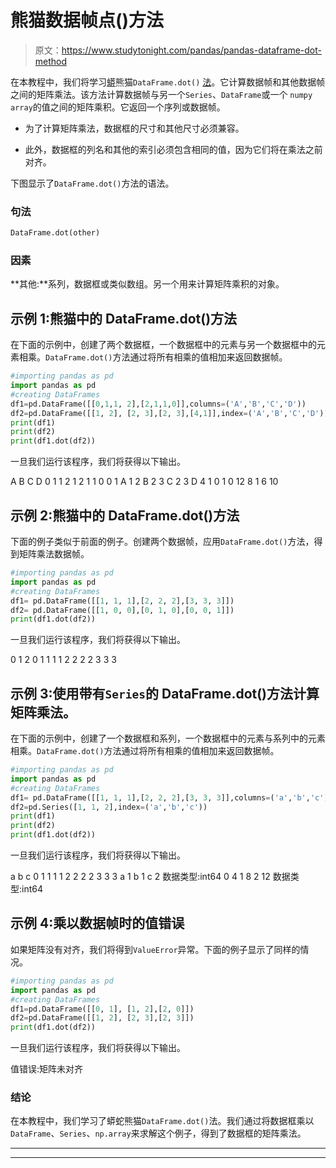 # 熊猫数据帧点()方法

> 原文：<https://www.studytonight.com/pandas/pandas-dataframe-dot-method>

在本教程中，我们将学习[蟒](https://www.studytonight.com/python/getting-started-with-python)熊猫`DataFrame.dot()` [法](https://www.studytonight.com/python/modules-and-functions)。它计算数据帧和其他数据帧之间的矩阵乘法。该方法计算数据帧与另一个`Series`、`DataFrame`或一个 `numpy array`的值之间的矩阵乘积。它返回一个序列或数据帧。

*   为了计算矩阵乘法，数据框的尺寸和其他尺寸必须兼容。

*   此外，数据框的列名和其他的索引必须包含相同的值，因为它们将在乘法之前对齐。

下图显示了`DataFrame.dot()`方法的语法。

### 句法

```py
DataFrame.dot(other)
```

### 因素

**其他:**系列，数据框或类似数组。另一个用来计算矩阵乘积的对象。

## 示例 1:熊猫中的 DataFrame.dot()方法

在下面的示例中，创建了两个数据框，一个数据框中的元素与另一个数据框中的元素相乘。`DataFrame.dot()`方法通过将所有相乘的值相加来返回数据帧。

```py
#importing pandas as pd
import pandas as pd
#creating DataFrames
df1=pd.DataFrame([[0,1,1, 2],[2,1,1,0]],columns=('A','B','C','D'))
df2=pd.DataFrame([[1, 2], [2, 3],[2, 3],[4,1]],index=('A','B','C','D'))
print(df1)
print(df2)
print(df1.dot(df2))
```

一旦我们运行该程序，我们将获得以下输出。

A B C D
0 1 1 2
1 2 1 1 0
0 1
A 1 2
B 2 3
C 2 3
D 4 1
0 1
0 12 8
1 6 10

## 示例 2:熊猫中的 DataFrame.dot()方法

下面的例子类似于前面的例子。创建两个数据帧，应用`DataFrame.dot()`方法，得到矩阵乘法数据帧。

```py
#importing pandas as pd
import pandas as pd
#creating DataFrames
df1= pd.DataFrame([[1, 1, 1],[2, 2, 2],[3, 3, 3]])
df2= pd.DataFrame([[1, 0, 0],[0, 1, 0],[0, 0, 1]])
print(df1.dot(df2))
```

一旦我们运行该程序，我们将获得以下输出。

0 1 2
0 1 1 1
1 2 2 2
2 3 3 3

## 示例 3:使用带有`Series`的 DataFrame.dot()方法计算矩阵乘法。

在下面的示例中，创建了一个数据框和系列，一个数据框中的元素与系列中的元素相乘。`DataFrame.dot()`方法通过将所有相乘的值相加来返回数据帧。

```py
#importing pandas as pd
import pandas as pd
#creating DataFrames
df1= pd.DataFrame([[1, 1, 1],[2, 2, 2],[3, 3, 3]],columns=('a','b','c'))
df2=pd.Series([1, 1, 2],index=('a','b','c'))
print(df1)
print(df2)
print(df1.dot(df2)) 
```

一旦我们运行该程序，我们将获得以下输出。

a b c
0 1 1 1
1 2 2 2
2 3 3 3
a 1
b 1
c 2
数据类型:int64
0 4
1 8
2 12
数据类型:int64

## 示例 4:乘以数据帧时的值错误

如果矩阵没有对齐，我们将得到`ValueError`异常。下面的例子显示了同样的情况。

```py
#importing pandas as pd
import pandas as pd
#creating DataFrames
df1=pd.DataFrame([[0, 1], [1, 2],[2, 0]])
df2=pd.DataFrame([[1, 2], [2, 3],[2, 3]])
print(df1.dot(df2))
```

一旦我们运行该程序，我们将获得以下输出。

值错误:矩阵未对齐

### 结论

在本教程中，我们学习了蟒蛇熊猫`DataFrame.dot()`法。我们通过将数据框乘以`DataFrame`、`Series`、`np.array`来求解这个例子，得到了数据框的矩阵乘法。

* * *

* * *